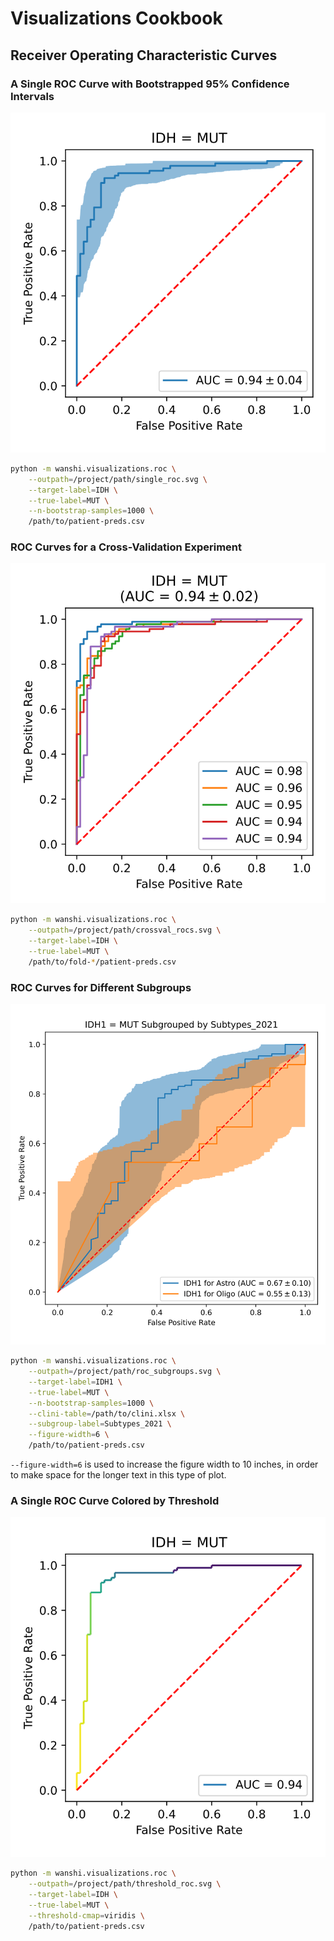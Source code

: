 # Visualizations Cookbook

## Receiver Operating Characteristic Curves

### A Single ROC Curve with Bootstrapped 95% Confidence Intervals

![A Single ROC Curve with Bootstrapped 95% Confidence Intervals](assets/single_roc.svg)

```sh
python -m wanshi.visualizations.roc \
    --outpath=/project/path/single_roc.svg \
    --target-label=IDH \
    --true-label=MUT \
    --n-bootstrap-samples=1000 \
    /path/to/patient-preds.csv
```

### ROC Curves for a Cross-Validation Experiment

![ROC Curves for a Cross-Validation Experiment](assets/crossval_rocs.svg)

```sh
python -m wanshi.visualizations.roc \
    --outpath=/project/path/crossval_rocs.svg \
    --target-label=IDH \
    --true-label=MUT \
    /path/to/fold-*/patient-preds.csv
```

### ROC Curves for Different Subgroups

![ROC Curves for a Cross-Validation Experiment](assets/roc_subgroup.svg)

```sh
python -m wanshi.visualizations.roc \
    --outpath=/project/path/roc_subgroups.svg \
    --target-label=IDH1 \
    --true-label=MUT \
    --n-bootstrap-samples=1000 \
    --clini-table=/path/to/clini.xlsx \
    --subgroup-label=Subtypes_2021 \
    --figure-width=6 \
    /path/to/patient-preds.csv
```

`--figure-width=6` is used to increase the figure width to 10 inches,
in order to make space for the longer text in this type of plot.

### A Single ROC Curve Colored by Threshold

![A Single ROC Curve Colored by Threshold](assets/threshold_roc.svg)

```sh
python -m wanshi.visualizations.roc \
    --outpath=/project/path/threshold_roc.svg \
    --target-label=IDH \
    --true-label=MUT \
    --threshold-cmap=viridis \
    /path/to/patient-preds.csv
```
